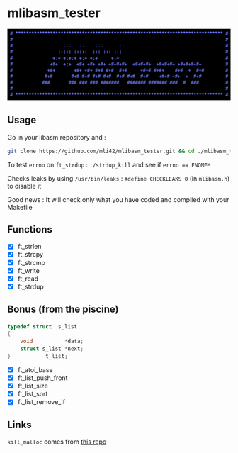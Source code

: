# mlibasm_tester

<p align="center">
  <img src="https://github.com/mli42/mlibasm_tester/blob/master/mlibasm.png"
       title="mlibasm img">
</p>

## Usage

Go in your libasm repository and :

```bash
git clone https://github.com/mli42/mlibasm_tester.git && cd ./mlibasm_tester/ && ./do.sh
```

To test `errno` on `ft_strdup` : `./strdup_kill` and see if `errno == ENOMEM`

Checks leaks by using `/usr/bin/leaks` : 
`#define CHECKLEAKS 0` (in `mlibasm.h`) to disable it

Good news : It will check only what you have coded and compiled with your Makefile

## Functions
- [x] ft_strlen
- [x] ft_strcpy
- [x] ft_strcmp
- [x] ft_write
- [x] ft_read
- [x] ft_strdup

## Bonus (from the piscine)
```c
typedef struct  s_list
{
    void          *data;
    struct s_list *next;
}           t_list;
```
- [x] ft_atoi_base
- [x] ft_list_push_front
- [x] ft_list_size
- [x] ft_list_sort
- [x] ft_list_remove_if

## Links
`kill_malloc` comes from [this repo](https://github.com/ataguiro/mc)
